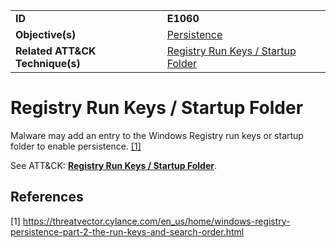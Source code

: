 |||
|---------|------------------------|
|**ID**|**E1060**|
|**Objective(s)**| [Persistence](https://github.com/MAECProject/malware-behaviors/tree/master/persistence)|
|**Related ATT&CK Technique(s)**|[Registry Run Keys / Startup Folder](https://attack.mitre.org/techniques/T1060)|


Registry Run Keys / Startup Folder
==================================
Malware may add an entry to the Windows Registry run keys or startup folder to enable persistence. [[1]](#1)

See ATT&CK: [**Registry Run Keys / Startup Folder**](https://attack.mitre.org/techniques/T1060). 

References
----------
<a name="1">[1]</a> https://threatvector.cylance.com/en_us/home/windows-registry-persistence-part-2-the-run-keys-and-search-order.html